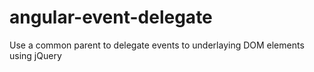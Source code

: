 angular-event-delegate
======================

Use a common parent to delegate events to underlaying DOM elements using jQuery
